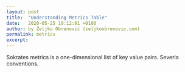 ```yaml
---
layout: post
title:  "Understanding Metrics Table"
date:   2020-05-25 19:12:01 +0100
author: by Željko Obrenović (zeljkoobrenovic.com)
permalink: metrics
excerpt:
---
```


Sokrates metrics is a one-dimensional list of key value pairs. Severla conventions.

